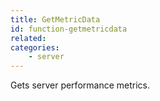 ```yaml
---
title: GetMetricData
id: function-getmetricdata
related:
categories:
    - server
---
```


Gets server performance metrics.